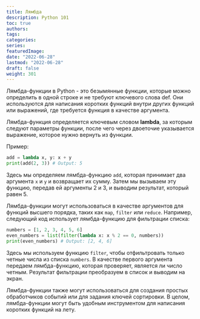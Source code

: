 ```yaml
---
title: Лямбда
description: Python 101
toc: true
authors:
tags:
categories:
series:
featuredImage:
date: "2022-06-28"
lastmod: "2022-06-28"
draft: false
weight: 301
---
```


Лямбда-функции в Python - это безымянные функции, которые можно определить в одной строке и не требуют ключевого слова def. Они используются для написания коротких функций внутри других функций или выражений, где требуется функция в качестве аргумента.

Лямбда-функция определяется ключевым словом **lambda**, за которым следуют параметры функции, после чего через двоеточие указывается выражение, которое нужно вернуть из функции.

Пример:

```python
add = lambda x, y: x + y
print(add(2, 3)) # Output: 5
```

Здесь мы определяем лямбда-функцию `add`, которая принимает два аргумента `x` и `y` и возвращает их сумму. Затем мы вызываем эту функцию, передав ей аргументы 2 и 3, и выводим результат, который равен 5.

Лямбда-функции могут использоваться в качестве аргументов для функций высшего порядка, таких как `map`, `filter` или `reduce`. Например, следующий код использует лямбда-функцию для фильтрации списка:

```python
numbers = [1, 2, 3, 4, 5, 6]
even_numbers = list(filter(lambda x: x % 2 == 0, numbers))
print(even_numbers) # Output: [2, 4, 6]
```

Здесь мы используем функцию `filter`, чтобы отфильтровать только четные числа из списка `numbers`. В качестве первого аргумента передаем лямбда-функцию, которая проверяет, является ли число четным. Результат фильтрации преобразуем в список и выводим на экран.

Лямбда-функции также могут использоваться для создания простых обработчиков событий или для задания ключей сортировки. В целом, лямбда-функции могут быть удобным инструментом для написания коротких функций на лету.